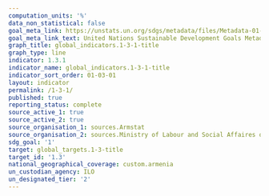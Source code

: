 ```yaml
---
computation_units: '%'
data_non_statistical: false
goal_meta_link: https://unstats.un.org/sdgs/metadata/files/Metadata-01-03-01a.pdf
goal_meta_link_text: United Nations Sustainable Development Goals Metadata (pdf 894kB)
graph_title: global_indicators.1-3-1-title
graph_type: line
indicator: 1.3.1
indicator_name: global_indicators.1-3-1-title
indicator_sort_order: 01-03-01
layout: indicator
permalink: /1-3-1/
published: true
reporting_status: complete
source_active_1: true
source_active_2: true
source_organisation_1: sources.Armstat
source_organisation_2: sources.Ministry of Labour and Social Affaires of RA
sdg_goal: '1'
target: global_targets.1-3-title
target_id: '1.3'
national_geographical_coverage: custom.armenia
un_custodian_agency: ILO
un_designated_tier: '2'
---
```

